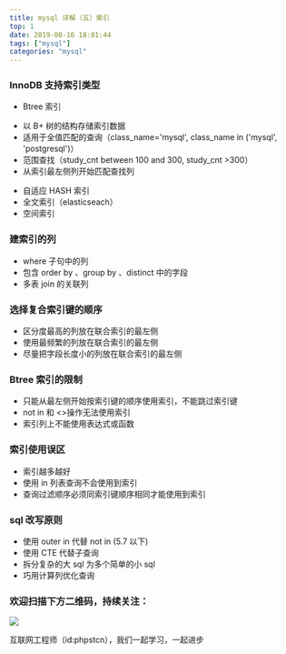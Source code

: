 ```yaml
---
title: mysql 详解（五）索引
top: 1
date: 2019-08-16 18:01:44
tags: ["mysql"]
categories: "mysql"
---
```


### InnoDB 支持索引类型

* Btree 索引

 - 以 B+ 树的结构存储索引数据
 - 适用于全值匹配的查询（class_name='mysql', class_name in ('mysql', 'postgresql')）
 - 范围查找（study_cnt between 100 and 300, study_cnt >300）
 - 从索引最左侧列开始匹配查找列

* 自适应 HASH 索引
* 全文索引（elasticseach）
* 空间索引

### 建索引的列

* where 子句中的列
* 包含 order by 、group by 、distinct 中的字段
* 多表 join 的关联列

### 选择复合索引键的顺序
- 区分度最高的列放在联合索引的最左侧
- 使用最频繁的列放在联合索引的最左侧
- 尽量把字段长度小的列放在联合索引的最左侧
### Btree 索引的限制
- 只能从最左侧开始按索引键的顺序使用索引，不能跳过索引键
- not in 和 <>操作无法使用索引
- 索引列上不能使用表达式或函数
### 索引使用误区
- 索引越多越好
- 使用 in 列表查询不会使用到索引
- 查询过滤顺序必须同索引键顺序相同才能使用到索引

### sql 改写原则
- 使用 outer in 代替 not in (5.7 以下)
- 使用 CTE 代替子查询
- 拆分复杂的大 sql 为多个简单的小 sql
- 巧用计算列优化查询

### 欢迎扫描下方二维码，持续关注：
![](http://ww1.sinaimg.cn/large/a616b9a4gy1g4xzv954a4j20760763yo.jpg)

互联网工程师（id:phpstcn），我们一起学习，一起进步